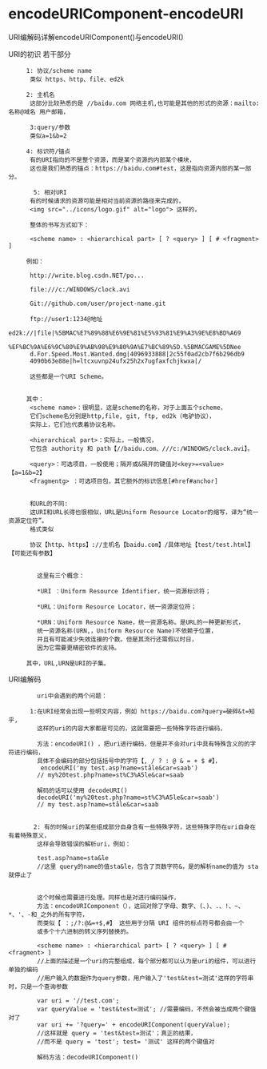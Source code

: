 # encodeURIComponent-encodeURI
URI编解码详解encodeURIComponent()与encodeURI()


   URI的初识
         若干部分

         1: 协议/scheme name
          类似 https、http、file、ed2k

         2: 主机名
          这部分比较熟悉的是 //baidu.com 网络主机,也可能是其他的形式的资源：mailto:名称@域名 用户邮箱，

          3:query/参数
          类似a=1&b=2

         4: 标识符/锚点
          有的URI指向的不是整个资源，而是某个资源的内部某个模块，
          这也是我们熟悉的锚点：https://baidu.com#test，这是指向资源内部的某一部分。

           5: 相对URI
          有的时候请求的资源可能是相对当前资源的路径来完成的，
          <img src="../icons/logo.gif" alt="logo"> 这样的，

          整体的书写方式如下：  

          <scheme name> : <hierarchical part> [ ? <query> ] [ # <fragment> ]

         例如：

          http://write.blog.csdn.NET/po...

          file:///c:/WINDOWS/clock.avi

          Git://github.com/user/project-name.git

          ftp://user1:1234@地址 
          ed2k://|file|%5BMAC%E7%89%88%E6%9E%81%E5%93%81%E9%A3%9E%E8%BD%A69
          %EF%BC%9A%E6%9C%80%E9%AB%98%E9%80%9A%E7%BC%89%5D.%5BMACGAME%5DNee
          d.For.Speed.Most.Wanted.dmg|4096933888|2c55f0ad2cb7f6b296db9
          4090b63e88e|h=ltcxuvnp24ufx25h2x7ugfaxfchjkwxa|/

          这些都是一个URI Scheme。


         其中：
          <scheme name>：很明显，这是scheme的名称，对于上面五个scheme，
          它们scheme名分别是http,file, git, ftp, ed2k（电驴协议），
          实际上，它们也代表着协议名称。
          
          <hierarchical part>：实际上，一般情况，
          它包含 authority 和 path【//baidu.com、///c:/WINDOWS/clock.avi】。 
          
          <query>：可选项目，一般使用；隔开或&隔开的键值对<key>=<value>【a=1&b=2】
          <fragmentg> ：可选项目包，其它额外的标识信息[#href#anchor]


          和URL的不同:
          这URI和URL长得也很相似，URL是Uniform Resource Locator的缩写，译为“统一资源定位符”。
          格式类似

          协议【http、https】://主机名【baidu.com】/具体地址【test/test.html】【可能还有参数】


            这里有三个概念：

            *URI ：Uniform Resource Identifier，统一资源标识符；

            *URL：Uniform Resource Locator，统一资源定位符；

            *URN：Uniform Resource Name，统一资源名称。是URL的一种更新形式，
            统一资源名称(URN,，Uniform Resource Name)不依赖于位置，
            并且有可能减少失效连接的个数。但是其流行还需假以时日，
            因为它需要更精密软件的支持。

         其中，URL,URN是URI的子集。


URI编解码

            uri中会遇到的两个问题：

          1:在URI经常会出现一些明文内容，例如 https://baidu.com?query=破碎&t=知乎, 
            这样的uri的内容大家都是可见的，这就需要把一些特殊字符进行编码，

            方法：encodeURI() ，把uri进行编码，但是并不会对uri中具有特殊含义的的字符进行编码，
            具体不会编码的部分包括括号中的字符【, / ? : @ & = + $ #】，
             encodeURI('my test.asp?name=ståle&car=saab')
            // my%20test.php?name=st%C3%A5le&car=saab
          
            解码的话可以使用 decodeURI() 
            decodeURI('my%20test.php?name=st%C3%A5le&car=saab') 
            // my test.asp?name=ståle&car=saab


           2: 有的时候uri的某些组成部分自身含有一些特殊字符，这些特殊字符在uri自身在有着特殊意义，
            这样会导致错误的解析uri，例如：

            test.asp?name=sta&le 
            //这里 query的name的值sta&le，包含了页数字符&，是的解析name的值为 sta 就停止了
            
            
            这个时候也需要进行处理。同样也是对进行编码操作，
            方法：encodeURIComponent（），这回对除了字母、数字、(、)、.、!、~、*、'、-和_之外的所有字符，
            而类似【 ：;/?:@&=+$,#】 这些用于分隔 URI 组件的标点符号都会由一个
            或多个十六进制的转义序列替换的。
            
            <scheme name> : <hierarchical part> [ ? <query> ] [ # <fragment> ]
            //上面的描述是一个uri的完整组成，每个部分都可以认为是uri的组件，可以进行单独的编码
            //用户输入的数据作为query参数，用户输入了'test&test=测试'这样的字符串时，只是一个查询参数
            
            var uri = '//test.com';
            var queryValue = 'test&test=测试'; //需要编码，不然会被当成两个键值对了
            var uri += '?query=' + encodeURIComponent(queryValue);
            //这样就是 query = 'test&test=测试'；真正的结果，
            //而不是 query = 'test'; test= '测试' 这样的两个键值对
            
            解码方法：decodeURIComponent()
            
            
